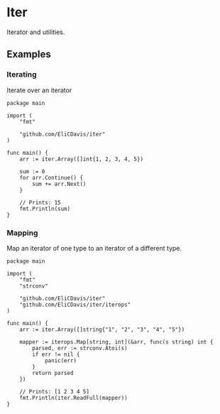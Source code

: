 # Iter

Iterator and utilities.

## Examples

### Iterating

Iterate over an iterator

```golang
package main

import (
    "fmt"

    "github.com/EliCDavis/iter"
)

func main() {
    arr := iter.Array([]int{1, 2, 3, 4, 5})

    sum := 0
    for arr.Continue() {
        sum += arr.Next()
    }

    // Prints: 15
    fmt.Println(sum)
}

```

### Mapping

Map an iterator of one type to an iterator of a different type.

```golang
package main

import (
    "fmt"
    "strconv"

    "github.com/EliCDavis/iter"
    "github.com/EliCDavis/iter/iterops"
)

func main() {
    arr := iter.Array([]string{"1", "2", "3", "4", "5"})

    mapper := iterops.Map[string, int](&arr, func(s string) int {
        parsed, err := strconv.Atoi(s)
        if err != nil {
            panic(err)
        }
        return parsed
    })

    // Prints: [1 2 3 4 5]
    fmt.Println(iter.ReadFull(mapper))
}
```
